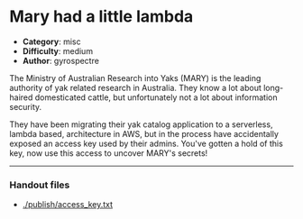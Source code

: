 Mary had a little lambda
======================

- **Category**: misc
- **Difficulty**: medium
- **Author**: gyrospectre

The Ministry of Australian Research into Yaks (MARY) is the leading authority of yak
related research in Australia. They know a lot about long-haired domesticated cattle,
but unfortunately not a lot about information security.

They have been migrating their yak catalog application to a serverless, lambda based,
architecture in AWS, but in the process have accidentally exposed an access key used
by their admins. You've gotten a hold of this key, now use this access to uncover
MARY's secrets! 

---

### Handout files

- [./publish/access_key.txt](./publish/access_key.txt)
